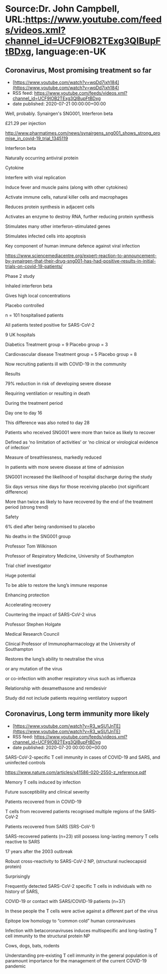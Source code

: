# Source:Dr. John Campbell, URL:https://www.youtube.com/feeds/videos.xml?channel_id=UCF9IOB2TExg3QIBupFtBDxg, language:en-UK

## Coronavirus, Most promising treatment so far
 - [https://www.youtube.com/watch?v=wqDd7ixh184](https://www.youtube.com/watch?v=wqDd7ixh184)
 - RSS feed: https://www.youtube.com/feeds/videos.xml?channel_id=UCF9IOB2TExg3QIBupFtBDxg
 - date published: 2020-07-21 00:00:00+00:00

Well, probably. Synairgen's SNG001, Interferon beta

£21.29 per injection

http://www.pharmatimes.com/news/synairgens_sng001_shows_strong_promise_in_covid-19_trial_1345119

Interferon beta

Naturally occurring antiviral protein

Cytokine

Interfere with viral replication

Induce fever and muscle pains (along with other cytokines)

Activate immune cells, natural killer cells and macrophages

Reduces protein synthesis in adjacent cells

Activates an enzyme to destroy RNA, further reducing protein synthesis

Stimulates many other interferon-stimulated genes

Stimulates infected cells into apoptosis

Key component of human immune defence against viral infection

https://www.sciencemediacentre.org/expert-reaction-to-announcement-by-synairgen-that-their-drug-sng001-has-had-positive-results-in-initial-trials-on-covid-19-patients/

Phase 2 study

Inhaled interferon beta

Gives high local concentrations

Placebo controlled

n = 101 hospitalised patients 

All patients tested positive for SARS-CoV-2

9 UK hospitals

Diabetics
Treatment group = 9 
Placebo group = 3

Cardiovascular disease
Treatment group = 5
Placebo group = 8

Now recruiting patients ill with COVID-19 in the community

Results

79% reduction in risk of developing severe disease

Requiring ventilation or resulting in death

During the treatment period

Day one to day 16

This difference was also noted to day 28

Patients who received SNG001 were more than twice as likely to recover

Defined as ‘no limitation of activities’ or ‘no clinical or virological evidence of infection’

Measure of breathlessness, markedly reduced

In patients with more severe disease at time of admission

SNG001 increased the likelihood of hospital discharge during the study

Six days versus nine days for those receiving placebo (not significant difference)

More than twice as likely to have recovered by the end of the treatment period (strong 
trend)

Safety

6% died after being randomised to placebo

No deaths in the SNG001 group

Professor Tom Wilkinson

Professor of Respiratory Medicine, University of Southampton

Trial chief investigator

Huge potential

To be able to restore the lung’s immune response

Enhancing protection

Accelerating recovery

Countering the impact of SARS-CoV-2 virus

Professor Stephen Holgate

Medical Research Council

Clinical Professor of Immunopharmacology at the University of Southampton

Restores the lung’s ability to neutralise the virus

or any mutation of the virus

or co-infection with another respiratory virus such as influenza

Relationship with dexamethasone and remdesivir

Study did not include patients requiring ventilatory support

## Coronavirus, Long term immunity more likely
 - [https://www.youtube.com/watch?v=R3_wSU1JnTE](https://www.youtube.com/watch?v=R3_wSU1JnTE)
 - RSS feed: https://www.youtube.com/feeds/videos.xml?channel_id=UCF9IOB2TExg3QIBupFtBDxg
 - date published: 2020-07-20 00:00:00+00:00

SARS-CoV-2-specific T cell immunity in cases of COVID-19 and SARS, and uninfected controls 

https://www.nature.com/articles/s41586-020-2550-z_reference.pdf

Memory T cells induced by infection

Future susceptibility and clinical severity

Patients recovered from in COVID-19

T cells from recovered patients recognised multiple regions of the SARS-CoV-2

Patients recovered from SARS (SRS-CoV-1)

SARS-recovered patients (n=23) still possess long-lasting memory T cells reactive to SARS

17 years after the 2003 outbreak

Robust cross-reactivity to SARS-CoV-2 NP, (structural nucleocapsid protein) 

Surprisingly

Frequently detected SARS-CoV-2 specific T cells in individuals with no history of SARS, 

COVID-19 or contact with SARS/COVID-19 patients (n=37)

In these people the T cells were active against a different part of the virus

Epitope low homology to “common cold” human coronaviruses

Infection with betacoronaviruses induces multispecific and long-lasting T cell immunity to the structural protein NP

Cows, dogs, bats, rodents

Understanding pre-existing T cell immunity in the general population is of paramount importance for the management of the current COVID-19 pandemic

